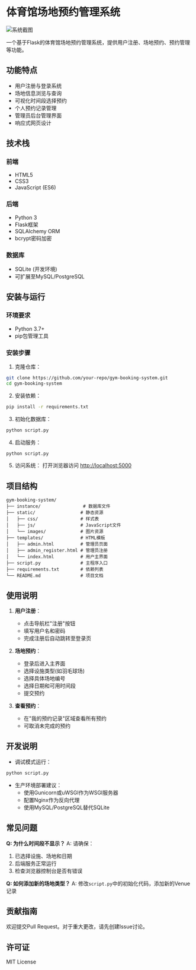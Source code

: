 # 体育馆场地预约管理系统

![系统截图](static/images/logo.png)

一个基于Flask的体育馆场地预约管理系统，提供用户注册、场地预约、预约管理等功能。

## 功能特点

- 用户注册与登录系统
- 场地信息浏览与查询
- 可视化时间段选择预约
- 个人预约记录管理
- 管理员后台管理界面
- 响应式网页设计

## 技术栈

### 前端
- HTML5
- CSS3
- JavaScript (ES6)

### 后端
- Python 3
- Flask框架
- SQLAlchemy ORM
- bcrypt密码加密

### 数据库
- SQLite (开发环境)
- 可扩展至MySQL/PostgreSQL

## 安装与运行

### 环境要求
- Python 3.7+
- pip包管理工具

### 安装步骤
1. 克隆仓库：
```bash
git clone https://github.com/your-repo/gym-booking-system.git
cd gym-booking-system
```

2. 安装依赖：
```bash
pip install -r requirements.txt
```

3. 初始化数据库：
```bash
python script.py
```

4. 启动服务：
```bash
python script.py
```

5. 访问系统：
打开浏览器访问 [http://localhost:5000](http://localhost:5000)

## 项目结构

```
gym-booking-system/
├── instance/                # 数据库文件
├── static/                 # 静态资源
│   ├── css/                # 样式表
│   ├── js/                 # JavaScript文件
│   └── images/             # 图片资源
├── templates/              # HTML模板
│   ├── admin.html          # 管理员页面
│   ├── admin_register.html # 管理员注册
│   └── index.html          # 用户主界面
├── script.py               # 主程序入口
├── requirements.txt        # 依赖列表
└── README.md               # 项目文档
```

## 使用说明

1. **用户注册**：
   - 点击导航栏"注册"按钮
   - 填写用户名和密码
   - 完成注册后自动跳转至登录页

2. **场地预约**：
   - 登录后进入主界面
   - 选择设施类型(如羽毛球场)
   - 选择具体场地编号
   - 选择日期和可用时间段
   - 提交预约

3. **查看预约**：
   - 在"我的预约记录"区域查看所有预约
   - 可取消未完成的预约

## 开发说明

- 调试模式运行：
```bash
python script.py
```

- 生产环境部署建议：
  - 使用Gunicorn或uWSGI作为WSGI服务器
  - 配置Nginx作为反向代理
  - 使用MySQL/PostgreSQL替代SQLite

## 常见问题

**Q: 为什么时间段不显示？**
A: 请确保：
1. 已选择设施、场地和日期
2. 后端服务正常运行
3. 检查浏览器控制台是否有错误

**Q: 如何添加新的场地类型？**
A: 修改`script.py`中的初始化代码，添加新的Venue记录

## 贡献指南

欢迎提交Pull Request。对于重大更改，请先创建Issue讨论。

## 许可证

MIT License
